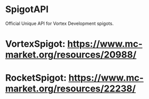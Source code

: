 # SpigotAPI
Official Unique API for Vortex Development spigots.

# VortexSpigot: https://www.mc-market.org/resources/20988/
# RocketSpigot: https://www.mc-market.org/resources/22238/
